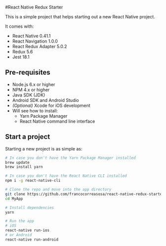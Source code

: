 #React Native Redux Starter

This is a simple project that helps starting out a new React Native project.

It comes with:
- React Native 0.41.1
- React Navigation 1.0.0
- React Redux Adapter 5.0.2
- Redux 5.6
- Jest 18.1

## Pre-requisites
- Node.js 6.x or higher
- NPM 4.x or higher
- Java SDK (JDK)
- Android SDK and Android Studio
- _(Optional)_ Xcode for iOS development
- Will see how to install:
  - Yarn Package Manager
  - React Native command line interface


## Start a project

Starting a new project is as simple as:

```bash
# In case you don't have the Yarn Package Manager installed
brew update
brew install yarn

# In case you don't have the React Native CLI installed
npm i -g react-native-cli

# Clone the repo and move into the app directory
git clone https://github.com/francocorreasosa/react-native-redux-starter MyApp
cd MyApp

# Install dependencies
yarn

# Run the app
# iOS
react-native run-ios
# or Android
react-native run-android
```
